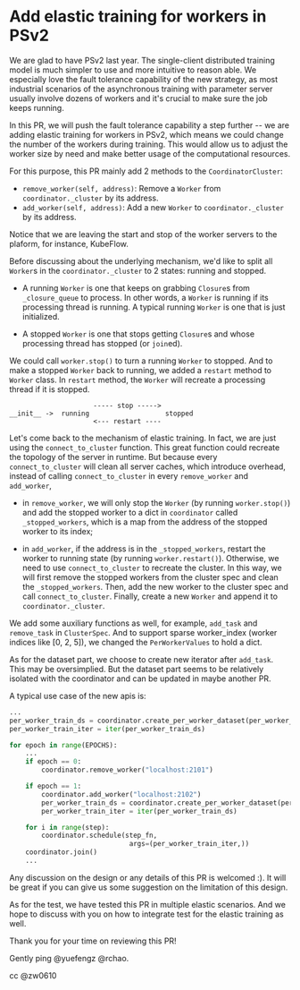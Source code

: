 # Add elastic training for workers in PSv2

We are glad to have PSv2 last year. The single-client distributed training model is much simpler to use and more intuitive to reason able. We especially love the fault tolerance capability of the new strategy, as most industrial scenarios of the asynchronous training with parameter server usually involve dozens of workers and it's crucial to make sure the job keeps running.

In this PR, we will push the fault tolerance capability a step further -- we are adding elastic training for workers in PSv2, which means we could change the number of the workers during training. This would allow us to adjust the worker size by need and make better usage of the computational resources.

For this purpose, this PR mainly add 2 methods to the `CoordinatorCluster`:

- `remove_worker(self, address)`: Remove a `Worker` from `coordinator._cluster` by its address.
- `add_worker(self, address)`: Add a new `Worker` to `coordinator._cluster` by its address.

Notice that we are leaving the start and stop of the worker servers to the plaform, for instance, KubeFlow.

Before discussing about the underlying mechanism, we'd like to split all `Worker`s in the `coordinator._cluster` to 2 states: running and stopped.

- A running `Worker` is one that keeps on grabbing `Closure`s from `_closure_queue` to process. In other words, a `Worker` is running if its processing thread is running. A typical running `Worker` is one that is just initialized.

- A stopped `Worker` is one that stops getting `Closure`s and whose processing thread has stopped (or `join`ed).

We could call `worker.stop()` to turn a running `Worker` to stopped. And to make a stopped `Worker` back to running, we added a `restart` method to `Worker` class. In `restart` method, the `Worker` will recreate a processing thread if it is stopped.

```
                     ----- stop ----->
__init__ ->  running                   stopped
                     <--- restart ---- 
```

Let's come back to the mechanism of elastic training. In fact, we are just using the `connect_to_cluster` function. This great function could recreate the topology of the server in runtime. But because every `connect_to_cluster` will clean all server caches, which introduce overhead, instead of calling `connect_to_cluster` in every `remove_worker` and `add_worker`,

- in `remove_worker`, we will only stop the `Worker` (by running `worker.stop()`) and add the stopped worker to a dict in `coordinator` called `_stopped_workers`, which is a map from the address of the stopped worker to its index;

- in `add_worker`, if the address is in the `_stopped_workers`, restart the worker to running state (by running `worker.restart()`). Otherwise, we need to use `connect_to_cluster` to recreate the cluster. In this way, we will first remove the stopped workers from the cluster spec and clean the `_stopped_workers`. Then, add the new worker to the cluster spec and call `connect_to_cluster`. Finally, create a new `Worker` and append it to `coordinator._cluster`.

We add some auxiliary functions as well, for example, `add_task` and `remove_task` in `ClusterSpec`. And to support sparse worker_index (worker indices like [0, 2, 5]), we changed the `PerWorkerValues` to hold a dict.

As for the dataset part, we choose to create new iterator after `add_task`. This may be oversimplied. But the dataset part seems to be relatively isolated with the coordinator and can be updated in maybe another PR.

A typical use case of the new apis is:

```python
...
per_worker_train_ds = coordinator.create_per_worker_dataset(per_worker_dataset_fn)
per_worker_train_iter = iter(per_worker_train_ds)

for epoch in range(EPOCHS):
    ...
    if epoch == 0:
        coordinator.remove_worker("localhost:2101")

    if epoch == 1:
        coordinator.add_worker("localhost:2102")
        per_worker_train_ds = coordinator.create_per_worker_dataset(per_worker_dataset_fn)
        per_worker_train_iter = iter(per_worker_train_ds)

    for i in range(step):
        coordinator.schedule(step_fn,
                              args=(per_worker_train_iter,))
    coordinator.join()
    ...
```

Any discussion on the design or any details of this PR is welcomed :). It will be great if you can give us some suggestion on the limitation of this design.

As for the test, we have tested this PR in multiple elastic scenarios. And we hope to discuss with you on how to integrate test for the elastic training as well.

Thank you for your time on reviewing this PR!

Gently ping @yuefengz @rchao.

cc @zw0610
